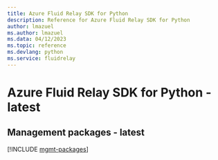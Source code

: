 ```yaml
---
title: Azure Fluid Relay SDK for Python
description: Reference for Azure Fluid Relay SDK for Python
author: lmazuel
ms.author: lmazuel
ms.data: 04/12/2023
ms.topic: reference
ms.devlang: python
ms.service: fluidrelay
---
```

# Azure Fluid Relay SDK for Python - latest

## Management packages - latest
[!INCLUDE [mgmt-packages](fluid-relay-mgmt-index.md)]